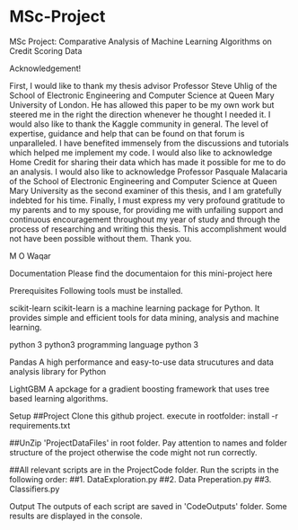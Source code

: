# MSc-Project
MSc Project: Comparative Analysis of Machine Learning Algorithms on Credit Scoring Data

Acknowledgement!

First, I would like to thank my thesis advisor Professor Steve Uhlig of the School of Electronic Engineering and Computer Science at Queen Mary University of London. He has allowed this paper to be my own work but steered me in the right the direction whenever he thought I needed it.
I would also like to thank the Kaggle community in general. The level of expertise, guidance and help that can be found on that forum is unparalleled. I have benefited immensely from the discussions and tutorials which helped me implement my code. 
I would also like to acknowledge Home Credit for sharing their data which has made it possible for me to do an analysis. 
I would also like to acknowledge Professor Pasquale Malacaria of the School of Electronic Engineering and Computer Science at Queen Mary University as the second examiner of this thesis, and I am gratefully indebted for his time.
Finally, I must express my very profound gratitude to my parents and to my spouse, for providing me with unfailing support and continuous encouragement throughout my year of study and through the process of researching and writing this thesis. This accomplishment would not have been possible without them. Thank you.

M O Waqar


Documentation
Please find the documentaion for this mini-project here

Prerequisites
Following tools must be installed.

scikit-learn
scikit-learn is a machine learning package for Python. It provides simple and efficient tools for data mining, analysis and
machine learning.

python 3
python3 programming language python 3

Pandas
A high performance and easy-to-use data strucutures and data analysis library for Python

LightGBM
A apckage for a gradient boosting framework that uses tree based learning algorithms.

Setup
##Project Clone this github project. execute in rootfolder: install -r requirements.txt

##UnZip 'ProjectDataFiles' in root folder. Pay attention to names and folder structure 
of the project otherwise the code might not run correctly.

##All relevant scripts are in the ProjectCode folder. Run the scripts in the following order:
##1. DataExploration.py
##2. Data Preperation.py
##3. Classifiers.py

Output
The outputs of each script are saved in 'CodeOutputs' folder. Some results are displayed in the 
console.
